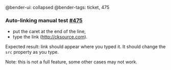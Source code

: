 @bender-ui: collapsed
@bender-tags: ticket, 475

### Auto-linking manual test [#475](https://github.com/ckeditor/ckeditor5-engine/issues/475)

 - put the caret at the end of the line,
 - type the link (http://cksource.com).

Expected result: link should appear where you typed it. It should change the `src` property as you type.

Note: this is not a full feature, some other cases may not work.
